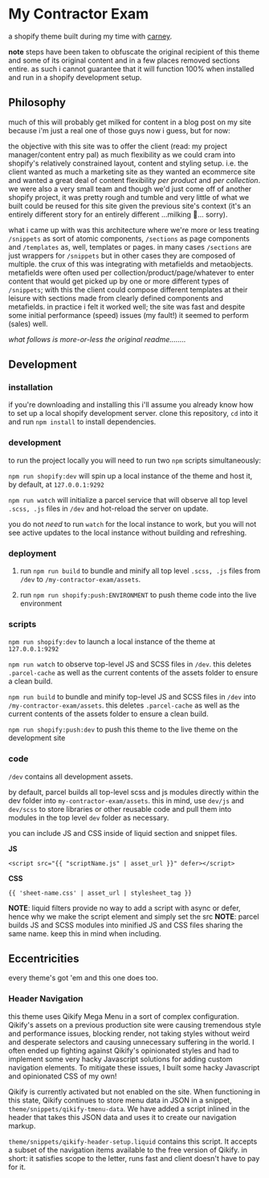 # My Contractor Exam

a shopify theme built during my time with [carney](https://carney.co/).

**note** steps have been taken to obfuscate the original recipient of this theme and some of its original content and in a few places removed sections entire. as such i cannot guarantee that it will function 100% when installed and run in a shopify development setup.

## Philosophy

much of this will probably get milked for content in a blog post on my site because i'm just a real one of those guys now i guess, but for now:

the objective with this site was to offer the client (read: my project manager/content entry pal) as much flexibility as we could cram into shopify's relatively constrained layout, content and styling setup. i.e. the client wanted as much a marketing site as they wanted an ecommerce site and wanted a great deal of content flexibility _per product_ and _per collection_. we were also a very small team and though we'd just come off of another shopify project, it was pretty rough and tumble and very little of what we built could be reused for this site given the previous site's context (it's an entirely different story for an entirely different ...milking 🤮... sorry).

what i came up with was this architecture where we're more or less treating `/snippets` as sort of atomic components, `/sections` as page components and `/templates` as, well, templates or pages. in many cases `/sections` are just wrappers for `/snippets` but in other cases they are composed of multiple. the crux of this was integrating with metafields and metaobjects. metafields were often used per collection/product/page/whatever to enter content that would get picked up by one or more different types of `/snippets`; with this the client could compose different templates at their leisure with sections made from clearly defined components and metafields. in practice i felt it worked well; the site was fast and despite some initial performance (speed) issues (my fault!) it seemed to perform (sales) well.

_what follows is more-or-less the original readme........_

## Development

### installation

if you're downloading and installing this i'll assume you already know how to set up a local shopify development server. clone this repository, `cd` into it and run `npm install` to install dependencies.

### development

to run the project locally you will need to run two `npm` scripts simultaneously:

`npm run shopify:dev` will spin up a local instance of the theme and host it, by default, at `127.0.0.1:9292`

`npm run watch` will initialize a parcel service that will observe all top level `.scss, .js` files in `/dev` and hot-reload the server on update.

you do not _need_ to run `watch` for the local instance to work, but you will not see active updates to the local instance without building and refreshing.

### deployment

1. run `npm run build` to bundle and minify all top level `.scss, .js` files from `/dev` to `/my-contractor-exam/assets`.

2. run `npm run shopify:push:ENVIRONMENT` to push theme code into the live environment

### scripts

`npm run shopify:dev` to launch a local instance of the theme at `127.0.0.1:9292`

`npm run watch` to observe top-level JS and SCSS files in `/dev`. this deletes `.parcel-cache` as well as the current contents of the assets folder to ensure a clean build.

`npm run build` to bundle and minify top-level JS and SCSS files in `/dev` into `/my-contractor-exam/assets`. this deletes `.parcel-cache` as well as the current contents of the assets folder to ensure a clean build.

`npm run shopify:push:dev` to push this theme to the live theme on the development site

### code

`/dev` contains all development assets.

by default, parcel builds all top-level scss and js modules directly within the dev folder into `my-contractor-exam/assets`. this in mind, use `dev/js` and `dev/scss` to store libraries or other reusable code and pull them into modules in the top level `dev` folder as necessary.

you can include JS and CSS inside of liquid section and snippet files.

**JS**

```
<script src="{{ "scriptName.js" | asset_url }}" defer></script>
```

**CSS**

```
{{ 'sheet-name.css' | asset_url | stylesheet_tag }}
```

**NOTE**: liquid filters provide no way to add a script with async or defer, hence why we make the script element and simply set the src
**NOTE**: parcel builds JS and SCSS modules into minified JS and CSS files sharing the same name. keep this in mind when including.

## Eccentricities

every theme's got 'em and this one does too.

### Header Navigation

this theme uses Qikify Mega Menu in a sort of complex configuration. Qikify's assets on a previous production site were causing tremendous style and performance issues, blocking render, not taking styles without weird and desperate selectors and causing unnecessary suffering in the world. I often ended up fighting against Qikify's opinionated styles and had to implement some very hacky Javascript solutions for adding custom navigation elements. To mitigate these issues, I built some hacky Javascript and opinionated CSS of my own!

Qikify is currently activated but not enabled on the site. When functioning in this state, Qikify continues to store menu data in JSON in a snippet, `theme/snippets/qikify-tmenu-data`. We have added a script inlined in the header that takes this JSON data and uses it to create our navigation markup.

`theme/snippets/qikify-header-setup.liquid` contains this script. It accepts a subset of the navigation items available to the free version of Qikify. in short: it satisfies scope to the letter, runs fast and client doesn't have to pay for it.
